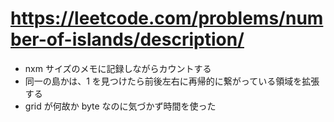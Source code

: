# https://leetcode.com/problems/number-of-islands/description/

- nxm サイズのメモに記録しながらカウントする
- 同一の島かは、1 を見つけたら前後左右に再帰的に繋がっている領域を拡張する
- grid が何故か byte なのに気づかず時間を使った
